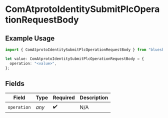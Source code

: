 # ComAtprotoIdentitySubmitPlcOperationRequestBody

## Example Usage

```typescript
import { ComAtprotoIdentitySubmitPlcOperationRequestBody } from "bluesky/models/operations";

let value: ComAtprotoIdentitySubmitPlcOperationRequestBody = {
  operation: "<value>",
};
```

## Fields

| Field              | Type               | Required           | Description        |
| ------------------ | ------------------ | ------------------ | ------------------ |
| `operation`        | *any*              | :heavy_check_mark: | N/A                |